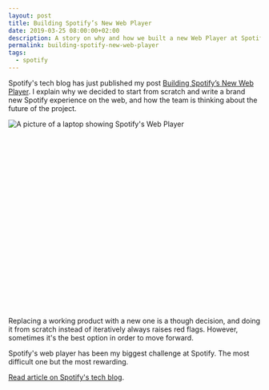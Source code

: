 ```yaml
---
layout: post
title: Building Spotify’s New Web Player
date: 2019-03-25 08:00:00+02:00
description: A story on why and how we built a new Web Player at Spotify. Or how re-writing can be a good decision if risks are minimized and solutions properly validated.
permalink: building-spotify-new-web-player
tags:
  - spotify
---
```


Spotify's tech blog has just published my post [Building Spotify’s New Web Player](https://labs.spotify.com/2019/03/25/building-spotifys-new-web-player/). I explain why we decided to start from scratch and write a brand new Spotify experience on the web, and how the team is thinking about the future of the project.

<div style="position:relative;padding-bottom:75%;margin-bottom:1rem">
<a href="https://labs.spotify.com/2019/03/25/building-spotifys-new-web-player/"><img
    loading="lazy"
    style="max-width:100%; border: 0;position:absolute;top:0;left:0"
    sizes="(max-width: 768px) 100vw, 684px"
    srcset="https://res.cloudinary.com/jmperez/image/upload/w_auto:100:400,f_auto/v1554482735/spotify-new-web-player_wynfik.jpg 400w, https://res.cloudinary.com/jmperez/image/upload/w_auto:100:800,f_auto/v1554482735/spotify-new-web-player_wynfik.jpg 800w, https://res.cloudinary.com/jmperez/image/upload/w_auto:100:1200,f_auto/v1554482735/spotify-new-web-player_wynfik.jpg 1200w, https://res.cloudinary.com/jmperez/image/upload/w_auto:100:1400,f_auto/v1554482735/spotify-new-web-player_wynfik.jpg 1400w"
    src="https://res.cloudinary.com/jmperez/image/upload/w_auto:100:684,f_auto/v1554482735/spotify-new-web-player_wynfik.jpg"
    alt="A picture of a laptop showing Spotify's Web Player" /></a>
</div>

Replacing a working product with a new one is a though decision, and doing it from scratch instead of iteratively always raises red flags. However, sometimes it's the best option in order to move forward.

Spotify's web player has been my biggest challenge at Spotify. The most difficult one but the most rewarding.

[Read article on Spotify's tech blog](https://labs.spotify.com/2019/03/25/building-spotifys-new-web-player/).

<!-- more -->
